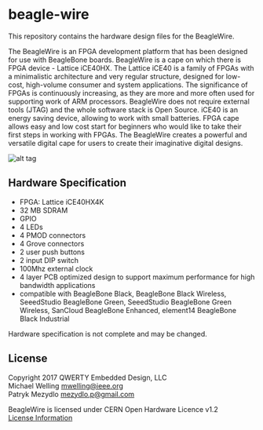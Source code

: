 # beagle-wire

This repository contains the hardware design files for the BeagleWire.

The BeagleWire is an FPGA development platform that has been designed for use with BeagleBone boards.
BeagleWire is a cape on which there is FPGA device - Lattice iCE40HX. The Lattice iCE40 is a family of
FPGAs with a minimalistic architecture and very regular structure, designed for low-cost, high-volume
consumer and system applications. The significance of FPGAs is continuously increasing, as they are more
and more often used for supporting work of ARM processors. BeagleWire does not require external tools
(JTAG) and the whole software stack is Open Source. iCE40 is an energy saving device, allowing to work
with  small batteries. FPGA cape allows easy and low cost start for beginners who would like to take their
first steps in working with FPGAs. The BeagleWire creates a powerful and versatile digital cape for
users to create their imaginative digital designs.

![alt tag](https://raw.githubusercontent.com/mwelling/beagle-wire/master/beagle-wire.png)

## Hardware Specification
- FPGA: Lattice iCE40HX4K
- 32 MB SDRAM
- GPIO
- 4 LEDs
- 4 PMOD connectors
- 4 Grove connectors
- 2 user push buttons
- 2 input DIP switch
- 100Mhz external clock
- 4 layer PCB optimized design to support maximum performance for high bandwidth applications
- compatible with BeagleBone Black, BeagleBone Black Wireless, SeeedStudio BeagleBone Green, SeeedStudio BeagleBone Green Wireless, SanCloud BeagleBone Enhanced, element14 BeagleBone Black Industrial

Hardware specification is not complete and may be changed.

## License
Copyright 2017 QWERTY Embedded Design, LLC<br>
Michael Welling <mwelling@ieee.org><br>
Patryk Mezydlo <mezydlo.p@gmail.com>

BeagleWire is licensed under CERN Open Hardware Licence v1.2<br>
[License Information](http://ohwr.org/cernohl)
